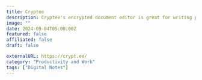 ```yaml
---
title: Cryptee
description: Cryptee's encrypted document editor is great for writing private & personal documents, journals and notes.
image: ""
date: 2024-09-04T05:00:00Z
featured: false
affiliated: false
draft: false

externalURL: https://crypt.ee/
category: "Productivity and Work"
tags: ["Digital Notes"]
---
```

